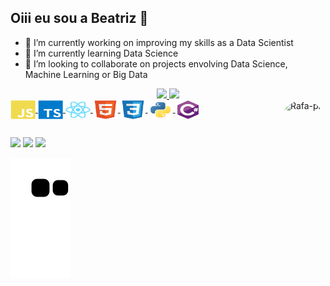 ## Oiii eu sou a Beatriz 👋

- 🔭 I’m currently working on improving my skills as a Data Scientist
- 🌱 I’m currently learning Data Science
- 👯 I’m looking to collaborate on projects envolving Data Science, Machine Learning or Big Data

<div align="center">
  <a href="https://github.com/beatriz-lafuente">
  <img height="180em" src="https://github-readme-stats.vercel.app/api?username=beatriz-lafuente&show_icons=true&theme=dracula&include_all_commits=true&count_private=true"/>
  <img height="180em" src="https://github-readme-stats.vercel.app/api/top-langs/?username=beatriz-lafuente&layout=compact&langs_count=7&theme=dracula"/>
</div>
<div style="display: inline_block"><pt>
  <img align="center" alt="Rafa-Js" height="30" width="40" src="https://raw.githubusercontent.com/devicons/devicon/master/icons/javascript/javascript-plain.svg">
  <img align="center" alt="Rafa-Ts" height="30" width="40" src="https://raw.githubusercontent.com/devicons/devicon/master/icons/typescript/typescript-plain.svg">
  <img align="center" alt="Rafa-React" height="30" width="40" src="https://raw.githubusercontent.com/devicons/devicon/master/icons/react/react-original.svg">
  <img align="center" alt="Rafa-HTML" height="30" width="40" src="https://raw.githubusercontent.com/devicons/devicon/master/icons/html5/html5-original.svg">
  <img align="center" alt="Rafa-CSS" height="30" width="40" src="https://raw.githubusercontent.com/devicons/devicon/master/icons/css3/css3-original.svg">
  <img align="center" alt="Rafa-Python" height="30" width="40" src="https://raw.githubusercontent.com/devicons/devicon/master/icons/python/python-original.svg">
  <img align="center" alt="Rafa-Csharp" height="30" width="40" src="https://raw.githubusercontent.com/devicons/devicon/master/icons/csharp/csharp-original.svg">
  <img align="right" alt="Rafa-pic" height="150" style="border-radius:50px;" src="https://lh3.googleusercontent.com/vgfoRVUKAG1ZxfqXyjZIVEoxB5g8MOLlUBTK09_5lWB_GGINLUhkcpFKmjn5wuHX6qIe9PuEOJ6pPrSo-2vvHZBM9MlZK7Hr8BR8U-fOKJJNV5cpFyJafLc9vfm-LVyGUpP-GiJb7hYvIGSY5CFMh_FfkCbmA4f-qumrvCbcZyhdM4fCg95EwXuejlGmArGfMIun_2WokHMOyH_mqX5dc-ILItwoZZ_wV2AqitKRFClvA22kzbrZAxvvoxluvirtLpj11Fk7v4oX35vJg8k_adH3fuzt32cS8maCcddkNv3CSVxMcCdDjNH4eZVC-tAys03qBatabR1WxqprgHD4skzgeAIC4QalVXy7Ou9D3jOLbvHa2ssU38mStQquuyiOVe-4HH_6xkkC75Paejt5yZUGWMr_-2Xn1nzahz7xEhFOFwjytwoOGRgG1Sd_SbhMYruvqpOj4gzJeUAh_WPpciq9Go7eJH90lviQ9VV7VnRi58XXv7WewuljsPxF6TaQtwyPIBIBv8eCikJJaGlEJUX-1Q9mjoKfAWeZL3E5fwkZgS0BLde6RmmncXbsbETTLHN-2fPaRbUXXG-rR-K3RCdB05YGQxXYhSi0_zv29_xmxuFwL4Pd-YOVyU5sq1U-JlnXEOmpFJRWFeHv716FjAi4yHlaBjUTADF_IhulE4BHXS-9CbCHUei-AVTLhbbpSLfidyYeYtUtMNlQKnNuzPe6_U-nmp8JN9PZr-alio21jMZgtPUKk1beWBErCIriN-B4I2b98HWHgshxCghrdRZqz_nT9RD-z4F_mXns0zRzwcKBWUryv47h5KUBWcBnVRGxvuNGc6C1PCKmRGNBrSKH_qYHpa6TypYgWs1h7G2MoGwaMiOj1H9Veyv-ZolK3rU0TwutSjAw7_YxWldHpZKZoEm_pnu6oI-oxARBjrQZW2Au6Lm6_g3mTb7sU7dS71BgCI5CVSawwg_r0KqSEg=s600-no?authuser=0">
</div>
  
  ##
 
<div> 
  <a href="https://instagram.com/bialafuente" target="_blank"><img src="https://img.shields.io/badge/-Instagram-%23E4405F?style=for-the-badge&logo=instagram&logoColor=white" target="_blank"></a>
  <a href = "mailto:beatriz.fuente.santos@gmail.com"><img src="https://img.shields.io/badge/-Gmail-%23333?style=for-the-badge&logo=gmail&logoColor=white" target="_blank"></a>
  <a href="https://www.linkedin.com/in/beatriz-santos2000/" target="_blank"><img src="https://img.shields.io/badge/-LinkedIn-%230077B5?style=for-the-badge&logo=linkedin&logoColor=white" target="_blank"></a> 
 
  ![Snake animation](https://github.com/beatriz-lafuente/beatriz-lafuente/blob/output/github-contribution-grid-snake.svg)
 
</div>
